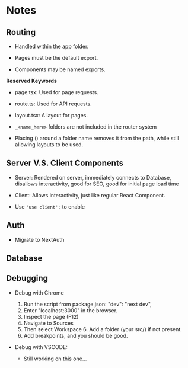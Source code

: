 # Notes

## Routing

- Handled within the app folder.

- Pages must be the default export.
- Components may be named exports.

**Reserved Keywords**
- page.tsx: Used for page requests.
- route.ts: Used for API requests.
- layout.tsx: A layout for pages.

- `_<name_here>` folders are not included in the router system 

- Placing () around a folder name removes it from the path, while still allowing layouts to be used.

## Server V.S. Client Components
- Server: Rendered on server, immediately connects to Database, disallows interactivity, good for SEO, good for initial page load time

- Client: Allows interactivity, just like regular React Component.
- Use `'use client';` to enable

## Auth

- Migrate to NextAuth

## Database

## Debugging
- Debug with Chrome
    1. Run the script from package.json: "dev": "next dev",
    2. Enter "localhost:3000" in the browser.
    3. Inspect the page (F12)
    4. Navigate to Sources
    5. Then select Workspace
        6. Add a folder (your src/) if not present.
    7. Add breakpoints, and you should be good.

- Debug with VSCODE:
    - Still working on this one...